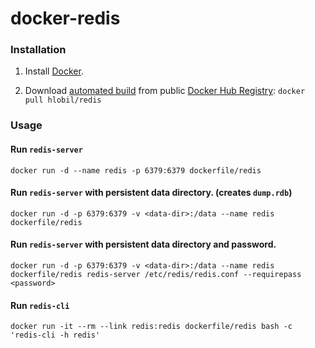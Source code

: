 docker-redis
============


### Installation

1. Install [Docker](https://www.docker.com/).

2. Download [automated build](https://registry.hub.docker.com/u/hlobil/redis/) from public [Docker Hub Registry](https://registry.hub.docker.com/): `docker pull hlobil/redis`


### Usage

#### Run `redis-server`

    docker run -d --name redis -p 6379:6379 dockerfile/redis

#### Run `redis-server` with persistent data directory. (creates `dump.rdb`)

    docker run -d -p 6379:6379 -v <data-dir>:/data --name redis dockerfile/redis

#### Run `redis-server` with persistent data directory and password.

    docker run -d -p 6379:6379 -v <data-dir>:/data --name redis dockerfile/redis redis-server /etc/redis/redis.conf --requirepass <password>

#### Run `redis-cli`

    docker run -it --rm --link redis:redis dockerfile/redis bash -c 'redis-cli -h redis'
